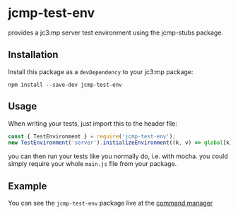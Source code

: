 # jcmp-test-env
provides a jc3:mp server test environment using the jcmp-stubs package.

## Installation
Install this package as a `devDependency` to your jc3:mp package:

```
npm install --save-dev jcmp-test-env
```

## Usage
When writing your tests, just import this to the header file:

```javascript
const { TestEnvironment } = require('jcmp-test-env');
new TestEnvironment('server').initializeEnvironment((k, v) => global[k] = v);
```

you can then run your tests like you normally do, i.e. with mocha. you could simply require your whole `main.js` file from your package.

## Example
You can see the `jcmp-test-env` package live at the [command manager](https://gitlab.nanos.io/jc3mp-packages/command-manager/tree/master/test)